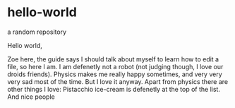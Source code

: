 # hello-world
a random repository

Hello world, 

Zoe here, the guide says I should talk about myself to learn how to edit a file, so here I am.
I am defenetly not a robot (not judging though, I love our droids friends).
Physics makes me really happy sometimes, and very very very sad most of the time. But I love it anyway.
Apart from physics there are other things I love: 
Pistacchio ice-cream is defenetly at the top of the list.
And nice people
